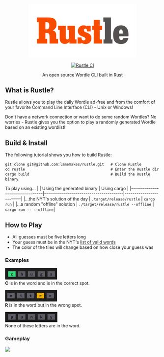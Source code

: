 <p align="center">
    <img src="docs/images/rustle_logo.png" alt="Rustle Logo" width="350px"/>
</p>
<p align="center">
  <a href="https://github.com/lamemakes/rustle/actions/workflows/ci.yml">
    <img src="https://github.com/lamemakes/rustle/actions/workflows/ci.yml/badge.svg" alt="Rustle CI" />
  </a>
</p>
<p align="center">An open source Wordle CLI built in Rust</p>

## What is Rustle?
 
Rustle allows you to play the daily Wordle ad-free and from the comfort of your favorite Command Line Interface (CLI) - Unix or Windows!

Don't have a network connection or want to do some random Wordles? No worries - Rustle gives you the option to play a randomly generated Wordle based on an existing wordlist!

## Build & Install

The following tutorial shows you how to build Rustle:
```
git clone git@github.com:lamemakes/rustle.git   # Clone Rustle
cd rustle                                       # Enter the Rustle dir
cargo build                                     # Build the Rustle binary
```

To play using...
|                                 | Using the generated binary             | Using cargo             |
|---------------------------------|----------------------------------------|-------------------------|
|...the NYT's solution of the day | `.target/release/rustle`               | `cargo run`             |
|...a random "offline" solution   | `./target/release/rustle --offline`    | `cargo run -- --offline`|


## How to Play

- All guesses must be five letters long
- Your guess must be in the NYT's [list of valid words](https://raw.githubusercontent.com/lamemakes/rustle/master/src/assets/wordlist.json)
- The color of the tiles will change based on how close your guess was

### Examples

![correct_letter](docs/images/correct_letter.png)
<br>**C** is in the word and is in the correct spot.

![misplaced_letter](docs/images/misplaced_letter.png)
<br>**R** is in the word but in the wrong spot.

![incorrect_letter](docs/images//incorrect_letter.png)
<br>None of these letters are in the word.

### Gameplay

<img src="docs/images/rustle_win.gif" width="50%">